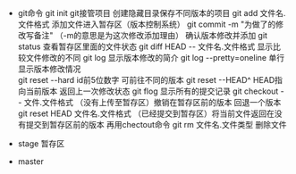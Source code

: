 - git命令
 git init    git接管项目           创建隐藏目录保存不同版本的项目
 git add 文件名.文件格式        添加文件进入暂存区（版本控制系统）
 git commit -m "为做了的修改写备注"         （-m的意思是为这次修改添加理由）   确认版本修改并添加
 git status 查看暂存区里面的文件状态
 git diff HEAD -- 文件名.文件格式                显示比较文件修改的不同
 git log                                显示版本修改的简介
 git log --pretty=oneline               单行显示版本修改情况   
 git reset --hard id前5位数字           可前往不同的版本
 git reset --HEAD^                      HEAD指向当前版本
                                         返回上一次修改状态
 git flog                               显示所有的提交记录
 git checkout -- 文件.文件格式           （没有上传至暂存区）撤销在暂存区前的版本  回退一个版本
 git reset HEAD 文件名.文件格式          （已经提交到暂存区）将当前文件返回在没有提交到暂存区前的版本  再用chectout命令
 git rm 文件名.文件类型                删除文件
- stage 暂存区

- master